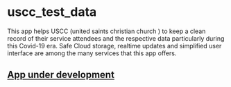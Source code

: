 # uscc_test_data
This app helps USCC (united saints christian church ) to keep a clean record of their service attendees and the respective data particularly
during this Covid-19 era. Safe Cloud storage, realtime updates and simplified user interface are among the many services that this app offers.

## [App under development]( https://github.com/Ericgacoki/uscc_test_data/edit/master/README.md )
